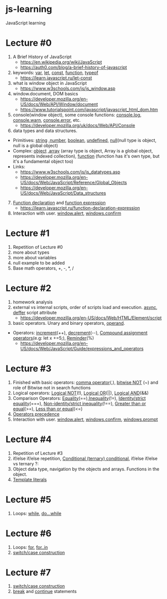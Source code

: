 # js-learning
JavaScript learning

# Lecture #0
1. A Brief History of JavaScript
    * https://en.wikipedia.org/wiki/JavaScript
    * https://auth0.com/blog/a-brief-history-of-javascript
2. keywords: [var](https://developer.mozilla.org/en-US/docs/Web/JavaScript/Reference/Statements/var), [let](https://developer.mozilla.org/en-US/docs/Web/JavaScript/Reference/Statements/let), [const](https://developer.mozilla.org/en-US/docs/Web/JavaScript/Reference/Statements/const), [function](https://developer.mozilla.org/en-US/docs/Web/JavaScript/Reference/Statements/function), [typeof](https://developer.mozilla.org/ru/docs/Web/JavaScript/Reference/Operators/typeof)
    * https://learn.javascript.ru/let-const
3. what is window object in JavaScript
    * https://www.w3schools.com/js/js_window.asp
4. window.document, DOM basics
    * https://developer.mozilla.org/en-US/docs/Web/API/Window/document
    * https://www.tutorialspoint.com/javascript/javascript_html_dom.htm  
5. console(window object), some console functions: [console.log](https://developer.mozilla.org/uk/docs/Web/API/Console/log), [console.warn](https://developer.mozilla.org/uk/docs/Web/API/Console/warn), [console.error](https://developer.mozilla.org/uk/docs/Web/API/Console/error), etc.
    * https://developer.mozilla.org/uk/docs/Web/API/Console  
6. data types and data structures.
  * Primitives:  [string](https://developer.mozilla.org/en-US/docs/Glossary/String) ,[number](https://developer.mozilla.org/en-US/docs/Glossary/Number), [boolean](https://developer.mozilla.org/en-US/docs/Glossary/Boolean), [undefined](https://developer.mozilla.org/en-US/docs/Glossary/Undefined), [null](https://developer.mozilla.org/en-US/docs/Glossary/Null)(null type is object, null is a global object)
  * Complex: [object](https://developer.mozilla.org/en-US/docs/Glossary/Object) ,[array](https://developer.mozilla.org/en-US/docs/Glossary/Array) (array type is object, Array is a global object, represents indexed collection), [function](https://developer.mozilla.org/en-US/docs/Glossary/Function) (function has it's own type, but it's a fundamental object too)
  * Links:
    * https://www.w3schools.com/js/js_datatypes.asp
    * https://developer.mozilla.org/en-US/docs/Web/JavaScript/Reference/Global_Objects
    * https://developer.mozilla.org/en-US/docs/Web/JavaScript/Data_structures
7. [Function declaration](https://developer.mozilla.org/en-US/docs/Web/JavaScript/Reference/Statements/function) and [function expression](https://developer.mozilla.org/en-US/docs/Web/JavaScript/Reference/Operators/function)
    * https://learn.javascript.ru/function-declaration-expression
8. Interaction with user. [window.alert](https://developer.mozilla.org/ru/docs/Web/API/Window/alert), [windows.confirm](https://developer.mozilla.org/en-US/docs/Web/API/Window/confirm)  


# Lecture #1 
1. Repetition of Lecture #0
2. more about types
3. more about variables
4. null example to be added
5. Base math operators, +, -, *, /

# Lecture #2
1. homework analysis
2. external vs internal scripts, order of scripts load and execution. [async](https://www.w3schools.com/tags/att_script_async.asp), [deffer](https://www.w3schools.com/tags/att_script_defer.asp) script attribute
    * https://developer.mozilla.org/en-US/docs/Web/HTML/Element/script
3. basic operators. Unary and binary operators, [operand](https://developer.mozilla.org/en-US/docs/Glossary/Operand).
  * Operators: [increment](https://developer.mozilla.org/en-US/docs/Web/JavaScript/Reference/Operators/Arithmetic_Operators#Increment)(++), [decrement](https://developer.mozilla.org/en-US/docs/Web/JavaScript/Reference/Operators/Arithmetic_Operators#Decrement_(--))(--), [Compound assignment operators](https://developer.mozilla.org/en-US/docs/Web/JavaScript/Guide/Expressions_and_Operators#Assignment_operators)(e.g: let x +=5;), [Reminder](https://developer.mozilla.org/en-US/docs/Web/JavaScript/Reference/Operators/Arithmetic_Operators#Remainder)(%)
    * https://developer.mozilla.org/en-US/docs/Web/JavaScript/Guide/expressions_and_operators

# Lecture #3  
1. Finished with basic operators: [comma operator](https://developer.mozilla.org/en-US/docs/Web/JavaScript/Reference/Operators/Comma_Operator)(,), [bitwise NOT](https://developer.mozilla.org/en-US/docs/Web/JavaScript/Reference/Operators/Bitwise_Operators#Bitwise_NOT) (~) and role of Bitwise not in search functions
2. Logical operators: [Logical NOT](https://developer.mozilla.org/en-US/docs/Web/JavaScript/Reference/Operators/Logical_Operators#Logical_NOT)(!), [Logical OR](https://developer.mozilla.org/en-US/docs/Web/JavaScript/Reference/Operators/Logical_Operators#Logical_OR)(||), [Logical AND](https://developer.mozilla.org/en-US/docs/Web/JavaScript/Reference/Operators/Logical_Operators#Logical_AND)(&&)
3. Comparison Operators: [Equality](https://developer.mozilla.org/en-US/docs/Web/JavaScript/Reference/Operators/Comparison_Operators#Equality_operators)(==),[Inequality](https://developer.mozilla.org/en-US/docs/Web/JavaScript/Reference/Operators/Comparison_Operators#Inequality_(!))(!=), [Identity/strict equality](https://developer.mozilla.org/en-US/docs/Web/JavaScript/Reference/Operators/Comparison_Operators#Identity_strict_equality_())(===), [Non-identity/strict inequality](https://developer.mozilla.org/en-US/docs/Web/JavaScript/Reference/Operators/Comparison_Operators#Non-identity_strict_inequality_(!))(!==), [Greater than or equal](https://developer.mozilla.org/en-US/docs/Web/JavaScript/Reference/Operators/Comparison_Operators#Greater_than_or_equal_operator_(>))(>=), [Less than or equal](https://developer.mozilla.org/en-US/docs/Web/JavaScript/Reference/Operators/Comparison_Operators#Less_than_or_equal_operator_(<))(<=)
4. [Operators precedence](https://developer.mozilla.org/en-US/docs/Web/JavaScript/Reference/Operators/Operator_Precedence#Table)
5. Interaction with user. [window.alert](https://developer.mozilla.org/ru/docs/Web/API/Window/alert), [windows.confirm](https://developer.mozilla.org/en-US/docs/Web/API/Window/confirm), [windows.prompt](https://developer.mozilla.org/en-US/docs/Web/API/Window/prompt)

# Lecture #4
1. Repetition of Lecture #3
2. if/else if/else repetition, [Conditional (ternary) conditional](https://developer.mozilla.org/en-US/docs/Web/JavaScript/Reference/Operators/Conditional_Operator), if/else if/else vs ternary ?:
3. Object data type, navigation by the objects and arrays. Functions in the object.
4. [Template literals](https://developer.mozilla.org/en-US/docs/Web/JavaScript/Reference/Template_literals)

# Lecture #5
1. Loops: [while](https://developer.mozilla.org/en-US/docs/Web/JavaScript/Reference/Statements/while), [do...while](https://developer.mozilla.org/en-US/docs/Web/JavaScript/Reference/Statements/do...while)

# Lecture #6
1. Loops: [for](https://developer.mozilla.org/en-US/docs/Web/JavaScript/Reference/Statements/for), [for..in](https://developer.mozilla.org/en-US/docs/Web/JavaScript/Reference/Statements/for...in)
2. [switch/case construction](https://developer.mozilla.org/en-US/docs/Web/JavaScript/Reference/Statements/switch)

# Lecture #7
1. [switch/case construction](https://developer.mozilla.org/en-US/docs/Web/JavaScript/Reference/Statements/switch)
2. [break](https://developer.mozilla.org/en-US/docs/Web/JavaScript/Reference/Statements/break) and [continue](https://developer.mozilla.org/en-US/docs/Web/JavaScript/Reference/Statements/continue) statements
